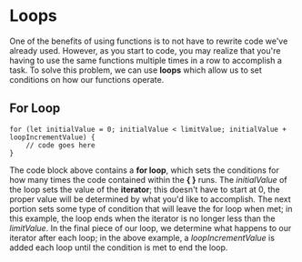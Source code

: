 # Loops
One of the benefits of using functions is to not have to rewrite code we've already used. However, as you start to code, you may realize that you're having to use the same functions multiple times in a row to accomplish a task. To solve this problem, we can use **loops** which allow us to set conditions on how our functions operate.

## For Loop
```
for (let initialValue = 0; initialValue < limitValue; initialValue + loopIncrementValue) {
    // code goes here
}
```
The code block above contains a **for loop**, which sets the conditions for how many times the code contained within the **{ }** runs. The *initialValue* of the loop sets the value of the **iterator**; this doesn't have to start at 0, the proper value will be determined by what you'd like to accomplish. The next portion sets some type of condition that will leave the for loop when met; in this example, the loop ends when the iterator is no longer less than the *limitValue*. In the final piece of our loop, we determine what happens to our iterator after each loop; in the above example, a *loopIncrementValue* is added each loop until the condition is met to end the loop.
